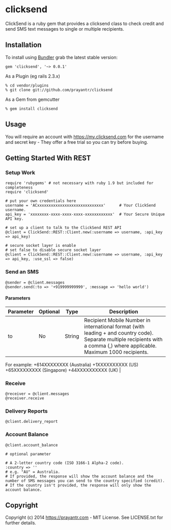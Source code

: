 # clicksend

ClickSend is a ruby gem that provides a clicksend class to check credit and send SMS text messages to single or multiple recipients.

## Installation

To install using [Bundler][bundler] grab the latest stable version:

```
gem 'clicksend', '~> 0.0.1'
```

As a Plugin (eg rails 2.3.x)

```
% cd vendor/plugins
% git clone git://github.com/prayantr/clicksend
```

As a Gem from gemcutter

```
% gem install clicksend
```

## Usage

You will require an account with https://my.clicksend.com for the username and secret key - They offer a free trial so you can try before buying.

## Getting Started With REST

### Setup Work

```
require 'rubygems' # not necessary with ruby 1.9 but included for completeness
require 'clicksend'

# put your own credentials here
username = 'ACxxxxxxxxxxxxxxxxxxxxxxxxxxxxx'      # Your ClickSend username.
api_key = 'xxxxxxxx-xxxx-xxxx-xxxx-xxxxxxxxxxxx'  # Your Secure Unique API key.

# set up a client to talk to the ClickSend REST API
@client = ClickSend::REST::Client.new(:username => username, :api_key => api_key)

# secure socket layer is enable
# set false to disable secure socket layer 
@client = ClickSend::REST::Client.new(:username => username, :api_key => api_key, :use_ssl => false)
```

### Send an SMS

```
@sender = @client.messages
@sender.send(:to => '+919999999999', :message => 'hello world')
```

#### Parameters

| Parameter | Optional | Type | Description |
| --------- | -------- | ---- | ----------- |
|to         | No       | String | Recipient Mobile Number in international format (with leading + and country code). Separate multiple recipients with a comma (,) where applicable. Maximum 1000 recipients.
For example:
+614XXXXXXXX (Australia)
+1XXXXXXXXXX (US)
+65XXXXXXXXX (Singapore)
+44XXXXXXXXXX (UK) |

<!-- #custom sender ID:
:senderid => ''
#-Alphanumeric e.g. "MyCompany". 11 characters max. No spaces. The recipient will not be able to reply to the message.
#-Numeric e.g. +61411111111. You can enter your own mobile number in international format to make messages appear to come from your mobile number. Replies will be sent directly to your mobile.
#-Leave blank for two-way SMS. Replies will be directed back to the original sender.

# Allows you to schedule message delivery. Must be in unix format.
:schedule => ''
# For example: 1348742950. 
# Leave blank for instant delivery.

# A custom string that will be passed back with replies and delivery reports. Maximum 50      characters.
:customstring => ''

# Redirect to a URL after delivering the message(s).
:return => ''

# For non-English characters use messagetype=Unicode.
# Leave blank for a standard English message.
:messagetype => '' -->

### Receive

```
@receiver = @client.messages
@receiver.receive
```

### Delivery Reports

```
@client.delivery_report
```

### Account Balance

```
@client.account_balance

# optional parameter

# A 2-letter country code (ISO 3166-1 Alpha-2 code).
:country => ''
# e.g. "AU" = Australia.
# If provided, the response will show the account balance and the number of SMS messages you can send to the country specified (credit).
# If the country isn't provided, the response will only show the account balance.
```

## Copyright

Copyright (c) 2014 https://prayantr.com - MIT License. See LICENSE.txt for further details.


[bundler]: http://bundler.io